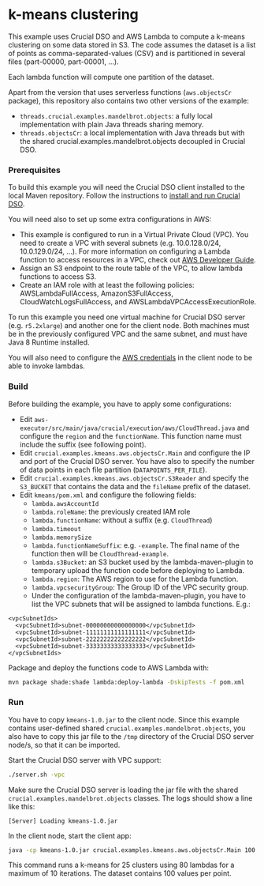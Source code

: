 # k-means clustering

This example uses Crucial DSO and AWS Lambda to compute a k-means clustering on
some data stored in S3.
The code assumes the dataset is a list of points as comma-separated-values (CSV)
and is partitioned in several files (part-00000, part-00001, ...).

Each lambda function will compute one partition of the dataset.

Apart from the version that uses serverless functions (`aws.objectsCr` package),
this repository also contains two other versions of the example:

* `threads.crucial.examples.mandelbrot.objects`: a fully local implementation
  with plain Java threads sharing memory.
* `threads.objectsCr`: a local implementation with Java threads but with the
  shared crucial.examples.mandelbrot.objects decoupled in Crucial DSO. 

### Prerequisites

To build this example you will need the Crucial DSO client installed to the
local Maven repository. 
Follow the instructions to
[install and run Crucial DSO](https://github.com/danielBCN/crucial-dso#usage).

You will need also to set up some extra configurations in AWS:
* This example is configured to run in a Virtual Private Cloud (VPC).
  You need to create a VPC with several subnets
  (e.g. 10.0.128.0/24, 10.0.129.0/24, ...).
  For more information on configuring a Lambda function to access resources in a
  VPC, check out [AWS Developer Guide](https://docs.aws.amazon.com/lambda/latest/dg/configuration-vpc.html).
* Assign an S3 endpoint to the route table of the VPC, to allow lambda
  functions to access S3.
* Create an IAM role with at least the following policies: AWSLambdaFullAccess,
  AmazonS3FullAccess, CloudWatchLogsFullAccess, and AWSLambdaVPCAccessExecutionRole.

To run this example you need one virtual machine for Crucial DSO server
(e.g. `r5.2xlarge`) and another one for the client node. Both machines must be
in the previously configured VPC and the same subnet, and must have
Java 8 Runtime installed.

You will also need to configure the
[AWS credentials](https://docs.aws.amazon.com/cli/latest/userguide/cli-configure-files.html)
in the client node to be able to invoke lambdas.

### Build  

Before building the example, you have to apply some configurations:
* Edit `aws-executor/src/main/java/crucial/execution/aws/CloudThread.java`
  and configure the `region` and the `functionName`.
  This function name must include the suffix (see following point).
* Edit `crucial.examples.kmeans.aws.objectsCr.Main` and configure the IP and port
  of the Crucial DSO server. You have also to specify the number of data points
  in each file partition (`DATAPOINTS_PER_FILE`).
* Edit `crucial.examples.kmeans.aws.objectsCr.S3Reader` and specify the
  `S3_BUCKET` that contains the data and the `fileName` prefix of the dataset.
* Edit `kmeans/pom.xml` and configure the following fields:
  * `lambda.awsAccountId`
  * `lambda.roleName`: the previously created IAM role
  * `lambda.functionName`: without a suffix (e.g. `CloudThread`)
  * `lambda.timeout`
  * `lambda.memorySize`
  * `lambda.functionNameSuffix`: e.g. `-example`.
    The final name of the function then will be `CloudThread-example`.
  * `lambda.s3Bucket`: an S3 bucket used by the lambda-maven-plugin to temporary
    upload the function code before deploying to Lambda.
  * `lambda.region`:  The AWS region to use for the Lambda function.
  * `lambda.vpcsecurityGroup`: The Group ID of the VPC security group.
  * Under the configuration of the lambda-maven-plugin, you have to list the VPC
    subnets that will be assigned to lambda functions. E.g.:
    
```
<vpcSubnetIds>
  <vpcSubnetId>subnet-00000000000000000</vpcSubnetId>
  <vpcSubnetId>subnet-11111111111111111</vpcSubnetId>
  <vpcSubnetId>subnet-22222222222222222</vpcSubnetId>
  <vpcSubnetId>subnet-33333333333333333</vpcSubnetId>
</vpcSubnetIds>
```

Package and deploy the functions code to AWS Lambda with:

```bash
mvn package shade:shade lambda:deploy-lambda -DskipTests -f pom.xml
```

### Run

You have to copy `kmeans-1.0.jar` to the client node. 
Since this example contains user-defined shared `crucial.examples.mandelbrot.objects`,
you also have to copy this jar file to the `/tmp` directory of the Crucial DSO
server node/s, so that it can be imported.

Start the Crucial DSO server with VPC support:

```bash
./server.sh -vpc
```

Make sure the Crucial DSO server is loading the jar file with the shared
`crucial.examples.mandelbrot.objects` classes.
The logs should show a line like this:

```
[Server] Loading kmeans-1.0.jar
```

In the client node, start the client app:

```bash
java -cp kmeans-1.0.jar crucial.examples.kmeans.aws.objectsCr.Main 100 25 10 80
```

This command runs a k-means for 25 clusters using 80 lambdas for a maximum
of 10 iterations. The dataset contains 100 values per point.
